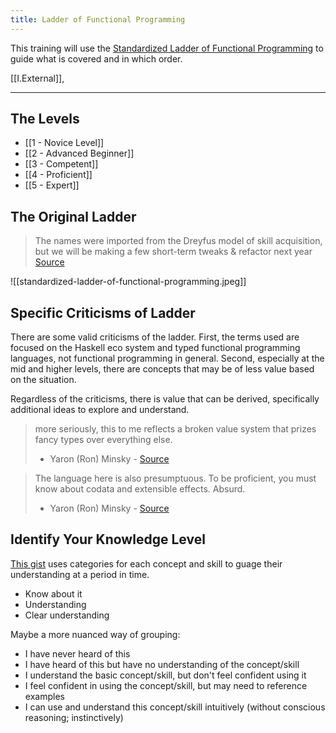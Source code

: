 ```yaml
---
title: Ladder of Functional Programming
---
```


This training will use the [Standardized Ladder of Functional Programming](https://twitter.com/lambda_conf/status/803695008100466688) to guide what is covered and in which order.

[[I.External]],

---
## The Levels

- [[1 - Novice Level]]
- [[2 - Advanced Beginner]]
- [[3 - Competent]]
- [[4 - Proficient]]
- [[5 - Expert]]

## The Original Ladder

> The names were imported from the Dreyfus model of skill acquisition, but we will be making a few short-term tweaks & refactor next year
> [Source](https://twitter.com/lambda_conf/status/804439435261546496?s=20&t=D6JWPrj-pPB91npjTPToiA)

![[standardized-ladder-of-functional-programming.jpeg]]

## Specific Criticisms of Ladder

There are some valid criticisms of the ladder. First, the terms used are focused on the Haskell eco system and typed functional programming languages, not functional programming in general. Second, especially at the mid and higher levels, there are concepts that may be of less value based on the situation.

Regardless of the criticisms, there is value that can be derived, specifically additional ideas to explore and understand.

> more seriously, this to me reflects a broken value system that prizes fancy types over everything else.
> - Yaron (Ron) Minsky - [Source](https://twitter.com/yminsky/status/804303884432838656?s=20&t=R_ZAPLOlH0Y8b1B5RtFoXQ)

> The language here is also presumptuous. To be proficient, you must know about codata and extensible effects. Absurd.
> - Yaron (Ron) Minsky - [Source](https://twitter.com/yminsky/status/804308963965698048?s=20&t=R_ZAPLOlH0Y8b1B5RtFoXQ)

## Identify Your Knowledge Level

[This gist](https://gist.github.com/kana-sama/735549b8baaa783d6fc563e65f3299d5) uses categories for each concept and skill to guage their understanding at a period in time. 

* Know about it
* Understanding
* Clear understanding

Maybe a more nuanced way of grouping:

* I have never heard of this
* I have heard of this but have no understanding of the concept/skill
* I understand the basic concept/skill, but don't feel confident using it
* I feel confident in using the concept/skill, but may need to reference examples
* I can use and understand this concept/skill intuitively (without conscious reasoning; instinctively)
